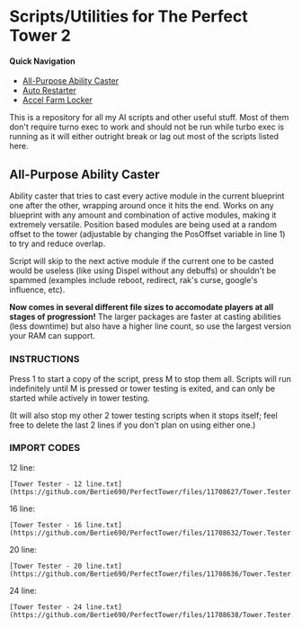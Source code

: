 # Scripts/Utilities for The Perfect Tower 2 

#### Quick Navigation
- [All-Purpose Ability Caster](#all-purpose-ability-caster)
- [Auto Restarter](#auto-restarter)
- [Accel Farm Locker](#accel-farm-locker)

This is a repository for all my AI scripts and other useful stuff. 
Most of them don't require turno exec to work and should not be run while turbo exec is running as it will either outright break or lag out most of the scripts listed here.

## All-Purpose Ability Caster
Ability caster that tries to cast every active module in the current blueprint one after the other, wrapping around once it hits the end. Works on any blueprint with any amount and combination of active modules, making it extremely versatile. Position based modules are being used at a random offset to the tower (adjustable by changing the PosOffset variable in line 1) to try and reduce overlap.

Script will skip to the next active module if the current one to be casted would be useless (like using Dispel without any debuffs) or shouldn't be spammed (examples include reboot, redirect, rak's curse, google's influence, etc). 

**Now comes in several different file sizes to accomodate players at all stages of progression!** 
The larger packages are faster at casting abilities (less downtime) but also have a higher line count, so use the largest version your RAM can support.  

### INSTRUCTIONS

Press 1 to start a copy of the script, press M to stop them all. Scripts will run indefinitely until M is pressed or tower testing is exited, and can only be started while actively in tower testing.

(It will also stop my other 2 tower testing scripts when it stops itself; feel free to delete the last 2 lines if you don't plan on using either one.)

### IMPORT CODES

12 line:
```
[Tower Tester - 12 line.txt](https://github.com/Bertie690/PerfectTower/files/11708627/Tower.Tester.-.12.line.txt)
```

16 line:
```
[Tower Tester - 16 line.txt](https://github.com/Bertie690/PerfectTower/files/11708632/Tower.Tester.-.16.line.txt)

```

20 line:
```
[Tower Tester - 20 line.txt](https://github.com/Bertie690/PerfectTower/files/11708636/Tower.Tester.-.20.line.txt)
```

24 line: 
```
[Tower Tester - 24 line.txt](https://github.com/Bertie690/PerfectTower/files/11708638/Tower.Tester.-.24.line.txt)
```
